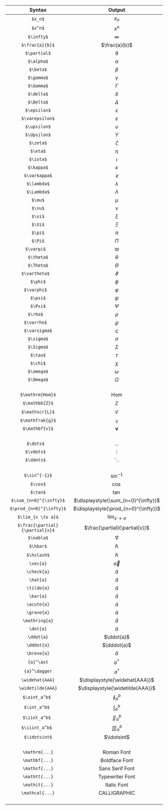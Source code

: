 |Syntax|Output|                                                 
|:---:|:---:|                                         
|` $x_n$ `| $x_n$|    
|` $x^n$ `| $x^n$|    
|` $\infty$ `|$\infty$ |
|` $\frac{a}{b}$ `|$\frac{a}{b}$ |
|` $\partial$ `|$\partial$ |
|` $\alpha$ `|$\alpha$ |
|` $\beta$ `|$\beta$ |
|` $\gamma$ `| $\gamma$|
|` $\Gamma$ `|$\Gamma$ |
|` $\delta$ `|$\delta$ |
|` $\Delta$ `|$\Delta$ |
|` $\epsilon$ `| $\epsilon$|
|` $\varepsilon$ `| $\varepsilon$|
|` $\upsilon$ `| $\upsilon$|
|` $\Upsilon$ `| $\Upsilon$|
|` $\zeta$ `|$\zeta$ |
|` $\eta$ `|$\eta$ |
|` $\iota$ `|$\iota$ |
|` $\kappa$ `|$\kappa$ |
|` $\varkappa$ `|$\varkappa$ |
|` $\lambda$ `|$\lambda$ |
|` $\Lambda$ `| $\Lambda$|
|` $\mu$ `|$\mu$ |
|` $\nu$ `| $\nu$|
|` $\xi$ `| $\xi$ |
|` $\Xi$ `| $\Xi$ |
|` $\pi$ `| $\pi$|
|` $\Pi$ `| $\Pi$|
|`$\varpi$  `|$\varpi$ |
|` $\theta$ `|$\theta$ |
|` $\Theta$ `|$\Theta$ |
|`$\vartheta$  `|$\vartheta$ |
|` $\phi$ `|$\phi$ |
|`$\varphi$  `|$\varphi$ |
|` $\psi$ `| $\psi$|
|` $\Psi$ `| $\Psi$|
|`$\rho$  `|$\rho$ |
|`$\varrho$  `|$\varrho$ |
|` $\varsigma$ `|$\varsigma$  |
|` $\sigma$ `|$\sigma$  |
|` $\Sigma$ `|$\Sigma$  |
|` $\tau$ `|$\tau$ |
|` $\chi$ `| $\chi$|
|` $\omega$ `|$\omega$ |
|` $\Omega$ `|$\Omega$ |
|`  `| |
|` $\mathrm{Hom}$ `| $\mathrm{Hom}$|
|` $\mathbb{Z}$ `|$\mathbb{Z}$ |
|` $\mathscr{L}$ `| $\mathscr{L}$|
|` $\mathfrak{g}$ `|$\mathfrak{g}$ |
|` $\mathbf{v}$ `|$\mathbf{v}$ |
|`  `| |
|`$\dots$  `|$\dots$ |  
|`$\vdots$  `|$\vdots$ |
|`$\ddots$  `| $\ddots$|
|`  `| |
|` $\sin^{-1}$ `|$\sin^{-1}$ |
|` $\cos$ `|$\cos$ |
|` $\tan$ `| $\tan$|
|` $\sum_{n=0}^{\infty}$ `|$\displaystyle{\sum_{n=0}^{\infty}}$ |
|` $\prod_{n=0}^{\infty}$ `|$\displaystyle{\prod_{n=0}^{\infty}}$ |
|` $\lim_{x \to a}$ `|$\displaystyle\lim_{x \to a}$ |
|` $\frac{\partial}{\partial{x}$ `|$\frac{\partial}{\partial{x}}$  |
|` $\nabla$ `|$\nabla$ |
|`$\hbar$`|$\hbar$ |
|`$\hslash$`|$\hslash$|
|`\vec{a}`|$\vec{a}$|
|`\check{a}`|$\check{a}$ |
|`\hat{a}`|$\hat{a}$ |
|`\tilde{a}`|$\tilde{a}$ |
|`\bar{a}`|$\bar{a}$ |
|`\acute{a}`|$\acute{a}$ |
|`\grave{a}`|$\grave{a}$|
|`\mathring{a}`|$\mathring{a}$|
|`\dot{a}`|$\dot{a}$|
|`\ddot{a}`|$\ddot{a}$|
|`\dddot{a}`|$\dddot{a}$|
|`\breve{a}`|$\breve{a}$|
|`{a}^\ast`|${a}^\ast$|
|`{a}^\dagger`|${a}^\dagger$|
|`\widehat{AAA}`|$\displaystyle{\widehat{AAA}}$|
|`\widetilde{AAA}`|$\displaystyle{\widetilde{AAA}}$
|`$\oint_a^b$ `|$\displaystyle\oint_a^b$ |
|`$\int_a^b$ `|$\displaystyle\int_a^b$ |
|`$\iint_a^b$ `|$\displaystyle\iint_a^b$ |
|`$\iiint_a^b$ `|$\displaystyle\iiint_a^b$ |
|`$\idotsint$`| $\idotsint$ |
|`  `|  |
|`\mathrm{...}`| Roman Font|
|`\mathbf{...}`| Boldface Font|
|`\mathsf{...}`| Sans Serif Font|
|`\mathtt{...}`| Typewriter Font|
|`\mathit{...}`| Italic Font|
|`\mathcal{...}`| CALLIGRAPHIC|
|` `|  |

